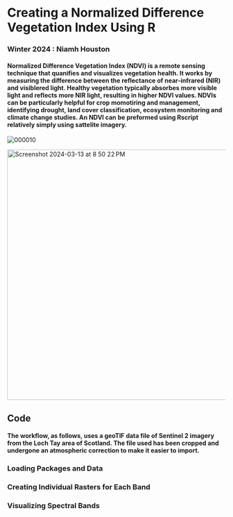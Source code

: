 # Creating a Normalized Difference Vegetation Index Using R
### Winter 2024 : Niamh Houston

#### Normalized Difference Vegetation Index (NDVI) is a remote sensing technique that quanifies and visualizes vegetation health. It works by measuring the difference between the reflectance of near-infrared (NIR) and visiblered light. Healthy vegetation typically absorbes more visible light and reflects more NIR light, resulting in higher NDVI values. NDVIs can be particularly helpful for crop momotiring and management, identifying drought, land cover classification, ecosystem monitoring and climate change studies. An NDVI can be preformed using Rscript relatively simply using sattelite imagery. 


![000010](https://github.com/niamhhouston/GEOG490/assets/162380093/eede7c88-c9bd-42a8-b5ad-b9a9ca093eda)

<img width="578" alt="Screenshot 2024-03-13 at 8 50 22 PM" src="https://github.com/niamhhouston/GEOG490/assets/162380093/79fc7ced-7131-4004-b84f-6bbe7ff53554">


## Code
#### The workflow, as follows, uses a geoTIF data file of Sentinel 2 imagery from the Loch Tay area of Scotland. The file used has been cropped and undergone an atmospheric correction to make it easier to import. 

### Loading Packages and Data 

### Creating Individual Rasters for Each Band

### Visualizing Spectral Bands 
